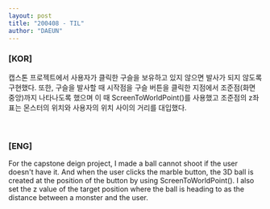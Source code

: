 ```yaml
---
layout: post
title: "200408 - TIL"
author: "DAEUN"
---
```


### [KOR]
캡스톤 프로젝트에서 사용자가 클릭한 구슬을 보유하고 있지 않으면 발사가 되지 않도록 구현했다. 또한, 구슬을 발사할 때 시작점을 구슬 버튼을 클릭한 지점에서 조준점(화면 중앙)까지 나타나도록 했으며 이 때 ScreenToWorldPoint()를 사용했고 조준점의 z좌표는 몬스터의 위치와 사용자의 위치 사이의 거리를 대입했다.
<br><br><br>
### [ENG]
For the capstone deign project, I made a ball cannot shoot if the user doesn't have it. And when the user clicks the marble button, the 3D ball is created at the position of the button by using ScreenToWorldPoint(). I also set the z value of the target position where the ball is heading to as the distance between a monster and the user.